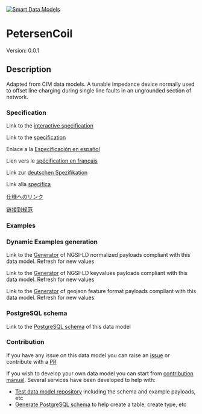 [![Smart Data Models](https://smartdatamodels.org/wp-content/uploads/2022/01/SmartDataModels_logo.png "Logo")](https://smartdatamodels.org)
# PetersenCoil
Version: 0.0.1

## Description 

Adapted from CIM data models. A tunable impedance device normally used to offset line charging during single line faults in an ungrounded section of network.
### Specification

Link to the [interactive specification](https://swagger.lab.fiware.org/?url=https://smart-data-models.github.io/dataModel.EnergyCIM/PetersenCoil/swagger.yaml)

Link to the [specification](https://github.com/smart-data-models/dataModel.EnergyCIM/blob/master/PetersenCoil/doc/spec.md)

Enlace a la [Especificación en español](https://github.com/smart-data-models/dataModel.EnergyCIM/blob/master/PetersenCoil/doc/spec_ES.md)

Lien vers le [spécification en français](https://github.com/smart-data-models/dataModel.EnergyCIM/blob/master/PetersenCoil/doc/spec_FR.md)

Link zur [deutschen Spezifikation](https://github.com/smart-data-models/dataModel.EnergyCIM/blob/master/PetersenCoil/doc/spec_DE.md)

Link alla [specifica](https://github.com/smart-data-models/dataModel.EnergyCIM/blob/master/PetersenCoil/doc/spec_IT.md)

[仕様へのリンク](https://github.com/smart-data-models/dataModel.EnergyCIM/blob/master/PetersenCoil/doc/spec_JA.md)

[链接到规范](https://github.com/smart-data-models/dataModel.EnergyCIM/blob/master/PetersenCoil/doc/spec_ZH.md)
### Examples
### Dynamic Examples generation

Link to the [Generator](https://smartdatamodels.org/extra/ngsi-ld_generator.php?schemaUrl=https://raw.githubusercontent.com/smart-data-models/dataModel.EnergyCIM/master/PetersenCoil/schema.json&email=info@smartdatamodels.org) of NGSI-LD normalized payloads compliant with this data model. Refresh for new values

Link to the [Generator](https://smartdatamodels.org/extra/ngsi-ld_generator_keyvalues.php?schemaUrl=https://raw.githubusercontent.com/smart-data-models/dataModel.EnergyCIM/master/PetersenCoil/schema.json&email=info@smartdatamodels.org) of NGSI-LD keyvalues payloads compliant with this data model. Refresh for new values

Link to the [Generator](https://smartdatamodels.org/extra/geojson_features_generator.php?schemaUrl=https://raw.githubusercontent.com/smart-data-models/dataModel.EnergyCIM/master/PetersenCoil/schema.json&email=info@smartdatamodels.org) of geojson feature format payloads compliant with this data model. Refresh for new values
### PostgreSQL schema

Link to the [PostgreSQL schema](https://github.com/smart-data-models/dataModel.EnergyCIM/blob/master/PetersenCoil/schema.sql) of this data model
### Contribution

 If you have any issue on this data model you can raise an [issue](https://github.com/smart-data-models/dataModel.EnergyCIM/issues)  or contribute with a [PR](https://github.com/smart-data-models/dataModel.EnergyCIM/pulls)

 If you wish to develop your own data model you can start from [contribution manual](https://bit.ly/contribution_manual). Several services have been developed to help with: 
 - [Test data model repository](https://smartdatamodels.org/index.php/data-models-contribution-api/) including the schema and example payloads, etc
 - [Generate PostgreSQL schema](https://smartdatamodels.org/index.php/sql-service/) to help create a table, create type, etc